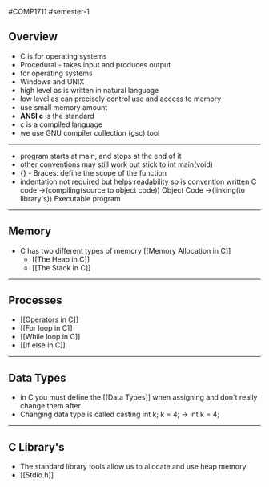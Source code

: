 #COMP1711 #semester-1 
## Overview
- C is for operating systems
- Procedural - takes input and produces output
- for operating systems
- Windows and UNIX 
- high level as is written in natural language
- low level as can precisely control use and access to memory
- use small memory amount
- **ANSI c** is the standard
- c is a compiled language
- we use GNU compiler collection (gsc) tool
---
- program starts at main, and stops at the end of it
- other conventions may still work but stick to int main(void)
- {} - Braces: define the scope of the function
- indentation not required but helps readability so is convention
	written C code
	->(compiling(source to object code))
	Object Code
	->(linking(to library's))
	Executable program
---
## Memory
- C has two different types of memory
	[[Memory Allocation in C]]
	- [[The Heap in C]]
	- [[The Stack in C]]
---
## Processes
- [[Operators in C]]
- [[For loop in C]]
- [[While loop in C]]
- [[If else in C]]
---
## Data Types
- in C you must define the [[Data Types]] when assigning and don't really change them after
- Changing data type is called casting
	int k;
	k = 4;         ->       int k = 4;
---
## C Library's
- The standard library tools allow us to allocate and use heap memory
- [[Stdio.h]]
